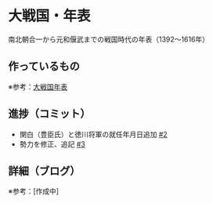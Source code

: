 # 大戦国・年表

南北朝合一から元和偃武までの戦国時代の年表（1392〜1616年）

## 作っているもの

※参考：[大戦国年表](https://dai-sengoku-nenpyo.vercel.app/)

## 進捗（コミット）

- 関白（豊臣氏）と徳川将軍の就任年月日追加 [#2](https://github.com/ryo-i/dai-sengoku-nenpyo/issues/2)
- 勢力を修正、追記 [#3](https://github.com/ryo-i/dai-sengoku-nenpyo/issues/3)

## 詳細（ブログ）

※参考：[作成中]